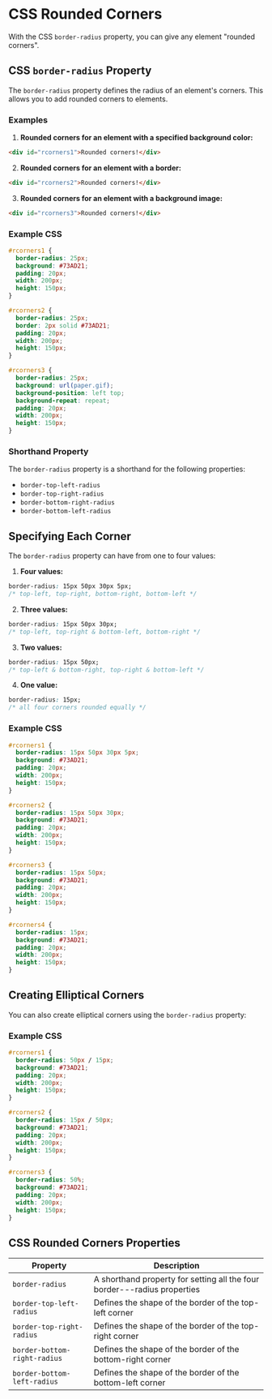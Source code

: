 # CSS Rounded Corners
With the CSS `border-radius` property, you can give any element "rounded corners".

## CSS `border-radius` Property

The `border-radius` property defines the radius of an element's corners. This allows you to add rounded corners to elements.

### Examples

1. **Rounded corners for an element with a specified background color:**

```html
<div id="rcorners1">Rounded corners!</div>
```

2. **Rounded corners for an element with a border:**

```html
<div id="rcorners2">Rounded corners!</div>
```

3. **Rounded corners for an element with a background image:**

```html
<div id="rcorners3">Rounded corners!</div>
```

### Example CSS

```css
#rcorners1 {
  border-radius: 25px;
  background: #73AD21;
  padding: 20px;
  width: 200px;
  height: 150px;
}

#rcorners2 {
  border-radius: 25px;
  border: 2px solid #73AD21;
  padding: 20px;
  width: 200px;
  height: 150px;
}

#rcorners3 {
  border-radius: 25px;
  background: url(paper.gif);
  background-position: left top;
  background-repeat: repeat;
  padding: 20px;
  width: 200px;
  height: 150px;
}
```

### Shorthand Property

The `border-radius` property is a shorthand for the following properties:
- `border-top-left-radius`
- `border-top-right-radius`
- `border-bottom-right-radius`
- `border-bottom-left-radius`

## Specifying Each Corner

The `border-radius` property can have from one to four values:

1. **Four values:**

```css
border-radius: 15px 50px 30px 5px;
/* top-left, top-right, bottom-right, bottom-left */
```

2. **Three values:**

```css
border-radius: 15px 50px 30px;
/* top-left, top-right & bottom-left, bottom-right */
```

3. **Two values:**

```css
border-radius: 15px 50px;
/* top-left & bottom-right, top-right & bottom-left */
```

4. **One value:**

```css
border-radius: 15px;
/* all four corners rounded equally */
```

### Example CSS

```css
#rcorners1 {
  border-radius: 15px 50px 30px 5px;
  background: #73AD21;
  padding: 20px;
  width: 200px;
  height: 150px;
}

#rcorners2 {
  border-radius: 15px 50px 30px;
  background: #73AD21;
  padding: 20px;
  width: 200px;
  height: 150px;
}

#rcorners3 {
  border-radius: 15px 50px;
  background: #73AD21;
  padding: 20px;
  width: 200px;
  height: 150px;
}

#rcorners4 {
  border-radius: 15px;
  background: #73AD21;
  padding: 20px;
  width: 200px;
  height: 150px;
}
```

## Creating Elliptical Corners

You can also create elliptical corners using the `border-radius` property:

### Example CSS

```css
#rcorners1 {
  border-radius: 50px / 15px;
  background: #73AD21;
  padding: 20px;
  width: 200px;
  height: 150px;
}

#rcorners2 {
  border-radius: 15px / 50px;
  background: #73AD21;
  padding: 20px;
  width: 200px;
  height: 150px;
}

#rcorners3 {
  border-radius: 50%;
  background: #73AD21;
  padding: 20px;
  width: 200px;
  height: 150px;
}
```

## CSS Rounded Corners Properties

| Property                     | Description                                                 |
|------------------------------|-------------------------------------------------------------|
| `border-radius`              | A shorthand property for setting all the four border-*-*-radius properties |
| `border-top-left-radius`     | Defines the shape of the border of the top-left corner      |
| `border-top-right-radius`    | Defines the shape of the border of the top-right corner     |
| `border-bottom-right-radius` | Defines the shape of the border of the bottom-right corner  |
| `border-bottom-left-radius`  | Defines the shape of the border of the bottom-left corner   |

